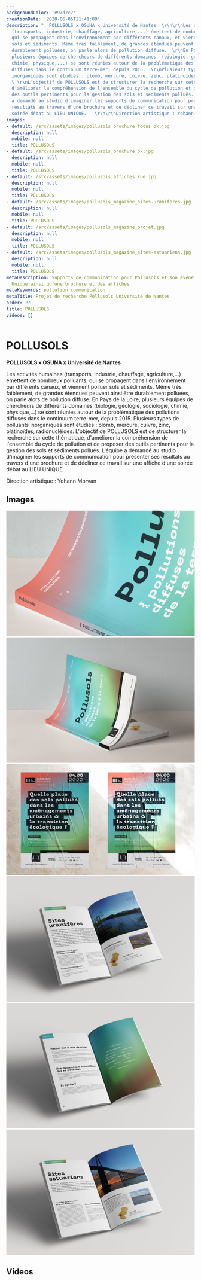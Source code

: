 ```yaml
---
backgroundColor: '#97d7c7'
creationDate: '2020-06-05T21:41:09'
description: "__POLLUSOLS x OSUNA x Université de Nantes__\r\n\r\nLes activités humaines
  (transports, industrie, chauffage, agriculture,...) émettent de nombreux polluants,
  qui se propagent dans l'environnement par différents canaux, et viennent polluer
  sols et sédiments. Même très faiblement, de grandes étendues peuvent ainsi être
  durablement polluées, on parle alors de pollution diffuse.  \r\nEn Pays de la Loire,
  plusieurs équipes de chercheurs de différents domaines  (biologie, géologie, sociologie,
  chimie, physique,...) se sont réunies autour de la problématique des pollutions
  diffuses dans le continuum terre-mer, depuis 2015.  \r\nPlusieurs types de polluants
  inorganiques sont étudiés : plomb, mercure, cuivre, zinc, platinoïdes, radionucléides.
  \ \r\nL'objectif de POLLUSOLS est de structurer la recherche sur cette thématique,
  d'améliorer la compréhension de l'ensemble du cycle de pollution et de proposer
  des outils pertinents pour la gestion des sols et sédiments pollués.  \r\nL'équipe
  a demandé au studio d'imaginer les supports de communication pour présenter ses
  résultats au travers d'une brochure et de décliner ce travail sur une affiche d'une
  soirée débat au LIEU UNIQUE.   \r\n\r\nDirection artistique : Yohann Morvan"
images:
- default: /src/assets/images/pollusols_brochure_focus_ok.jpg
  description: null
  mobile: null
  title: POLLUSOLS
- default: /src/assets/images/pollusols_brochure_ok.jpg
  description: null
  mobile: null
  title: POLLUSOLS
- default: /src/assets/images/pollusols_affiches_rue.jpg
  description: null
  mobile: null
  title: POLLUSOLS
- default: /src/assets/images/pollusols_magazine_sites-uraniferes.jpg
  description: null
  mobile: null
  title: POLLUSOLS
- default: /src/assets/images/pollusols_magazine_projet.jpg
  description: null
  mobile: null
  title: POLLUSOLS
- default: /src/assets/images/pollusols_magazine_sites-estuariens.jpg
  description: null
  mobile: null
  title: POLLUSOLS
metaDescription: Supports de communication pour Pollusols et son événement au Lieu
  Unique ainsi qu'une brochure et des affiches
metaKeywords: pollution communication
metaTitle: Projet de recherche Pollusols Université de Nantes
order: 27
title: POLLUSOLS
videos: []
---
```


# POLLUSOLS

__POLLUSOLS x OSUNA x Université de Nantes__

Les activités humaines (transports, industrie, chauffage, agriculture,...) émettent de nombreux polluants, qui se propagent dans l'environnement par différents canaux, et viennent polluer sols et sédiments. Même très faiblement, de grandes étendues peuvent ainsi être durablement polluées, on parle alors de pollution diffuse.
En Pays de la Loire, plusieurs équipes de chercheurs de différents domaines  (biologie, géologie, sociologie, chimie, physique,...) se sont réunies autour de la problématique des pollutions diffuses dans le continuum terre-mer, depuis 2015.
Plusieurs types de polluants inorganiques sont étudiés : plomb, mercure, cuivre, zinc, platinoïdes, radionucléides.
L'objectif de POLLUSOLS est de structurer la recherche sur cette thématique, d'améliorer la compréhension de l'ensemble du cycle de pollution et de proposer des outils pertinents pour la gestion des sols et sédiments pollués.
L'équipe a demandé au studio d'imaginer les supports de communication pour présenter ses résultats au travers d'une brochure et de décliner ce travail sur une affiche d'une soirée débat au LIEU UNIQUE.

Direction artistique : Yohann Morvan

## Images

![POLLUSOLS](/src/assets/images/pollusols_brochure_focus_ok.jpg)
![POLLUSOLS](/src/assets/images/pollusols_brochure_ok.jpg)
![POLLUSOLS](/src/assets/images/pollusols_affiches_rue.jpg)
![POLLUSOLS](/src/assets/images/pollusols_magazine_sites-uraniferes.jpg)
![POLLUSOLS](/src/assets/images/pollusols_magazine_projet.jpg)
![POLLUSOLS](/src/assets/images/pollusols_magazine_sites-estuariens.jpg)

## Videos
